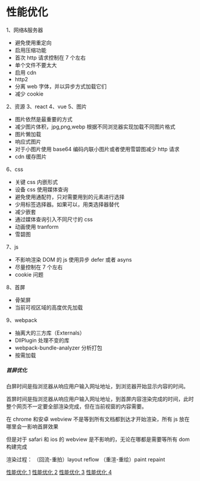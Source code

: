 # 性能优化

1、网络&服务器

- 避免使用重定向
- 启用压缩功能
- 首次 http 请求控制在 7 个左右
- 单个文件不要太大
- 启用 cdn
- http2
- 分离 web 字体，并以异步方式加载它们
- 减少 cookie

2、资源
3、react
4、vue
5、图片

- 图片依然是最重要的方式
- 减少图片体积，jpg,png,webp 根据不同浏览器实现加载不同图片格式
- 图片懒加载
- 响应式图片
- 对于小图片使用 base64 编码内联小图片或者使用雪碧图减少 http 请求
- cdn 缓存图片

6、css

- 关键 css 内嵌形式
- 设备 css 使用媒体查询
- 避免使用通配符，只对需要用到的元素进行选择
- 少用标签选择器。如果可以，用类选择器替代
- 减少嵌套
- 通过媒体查询引入不同尺寸的 css
- 动画使用 tranform
- 雪碧图

7、js

- 不影响渲染 DOM 的 js 使用异步 defer 或者 asyns
- 尽量控制在 7 个左右
- cookie 问题

8、首屏

- 骨架屏
- 当前可视区域的高度优先加载

9、webpack

- 抽离大的三方库（Externals）
- DllPlugin 处理不变的库
- webpack-bundle-analyzer 分析打包
- 按需加载

##### 首屏优化

白屏时间是指浏览器从响应用户输入网址地址，到浏览器开始显示内容的时间。

首屏时间是指浏览器从响应用户输入网址地址，到首屏内容渲染完成的时间，此时整个网页不一定要全部渲染完成，但在当前视窗的内容需要。

在 chrome 和安卓 webview 不是等到所有文档都到达才开始渲染，所有 js 放在哪里会一影响首屏效果

但是对于 safari 和 ios 的 webview 是不影响的，无论在哪都是需要等所有 dom 构建完成

渲染过程：
（回流-重拍）layout reflow
（重渲-重绘）paint repaint

[性能优化 1](https://segmentfault.com/a/1190000038468748)
[性能优化 2](https://fed.taobao.org/blog/taofed/do71ct/mobile-wpo-pageshow-async/)
[性能优化 3](https://segmentfault.com/a/1190000004292479)
[性能优化 4](https://juejin.cn/post/6844903545016156174)
